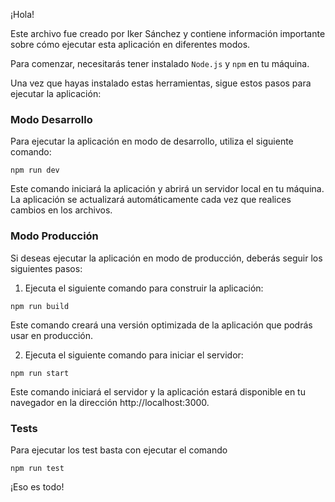 ¡Hola!

Este archivo fue creado por Iker Sánchez y contiene información importante sobre cómo ejecutar esta aplicación en diferentes modos.

Para comenzar, necesitarás tener instalado `Node.js` y `npm` en tu máquina.

Una vez que hayas instalado estas herramientas, sigue estos pasos para ejecutar la aplicación:

### Modo Desarrollo

Para ejecutar la aplicación en modo de desarrollo, utiliza el siguiente comando:

```
npm run dev
```

Este comando iniciará la aplicación y abrirá un servidor local en tu máquina. La aplicación se actualizará automáticamente cada vez que realices cambios en los archivos.

### Modo Producción

Si deseas ejecutar la aplicación en modo de producción, deberás seguir los siguientes pasos:

1. Ejecuta el siguiente comando para construir la aplicación:

```
npm run build
```

Este comando creará una versión optimizada de la aplicación que podrás usar en producción.

2. Ejecuta el siguiente comando para iniciar el servidor:

```
npm run start
```

Este comando iniciará el servidor y la aplicación estará disponible en tu navegador en la dirección http://localhost:3000.

### Tests
Para ejecutar los test basta con ejecutar el comando
```
npm run test
```
¡Eso es todo!

